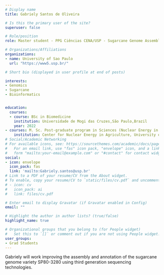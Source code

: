 ```yaml
---
# Display name
title: Gabriely Santos de Oliveira

# Is this the primary user of the site?
superuser: false

# Role/position
role: Master student - PPG Ciências CENA/USP - Sugarcane Genome Assembly

# Organizations/Affiliations
organizations:
- name: University of Sao Paulo 
  url: "https://www5.usp.br/"

# Short bio (displayed in user profile at end of posts)

interests:
- Genomics
- Sugarcane
- Bioinformatics


education:
  courses:
  - course: BSc in Biomedicine
    institution: Universidade de Mogi das Cruzes,São Paulo,Brazil
    year: 2022
- courses: M. Sc. Post-graduate program in Sciences (Nuclear Energy in Agriculture) - Biology in agriculture and environment, Current
	institution: Center for Nuclear Energy in Agriculture, University of São Paulo, Piracicaba, Brazil
# Social/Academic Networking
# For available icons, see: https://sourcethemes.com/academic/docs/page-builder/#icons
#   For an email link, use "fas" icon pack, "envelope" icon, and a link in the
#   form "mailto:your-email@example.com" or "#contact" for contact widget.
social:
- icon: envelope
  icon_pack: fas
  link: 'mailto:Gabriely.santos@usp.br'
# Link to a PDF of your resume/CV from the About widget.
# To enable, copy your resume/CV to `static/files/cv.pdf` and uncomment the lines below.
# - icon: cv
#   icon_pack: ai
#   link: files/cv.pdf

# Enter email to display Gravatar (if Gravatar enabled in Config)
email: ""

# Highlight the author in author lists? (true/false)
highlight_name: true

# Organizational groups that you belong to (for People widget)
#   Set this to `[]` or comment out if you are not using People widget.
user_groups:
- Grad Students
---
```


Gabriely will work improving the assembly and annotation of the sugarcane genome variety SP80-3280 using third generation sequencing technologies.
